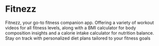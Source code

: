 # Fitnezz
Fitnezz, your go-to fitness companion app. Offering a variety of workout videos for all fitness levels, along with a BMI calculator for body composition insights and a calorie intake calculator for nutrition balance. Stay on track with personalized diet plans tailored to your fitness goals
